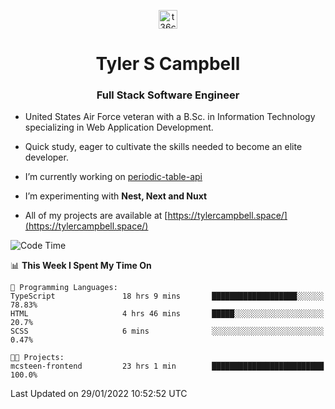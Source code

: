 <p align="center">
<a href="https://www.linkedin.com/in/t36campbell" target="blank"><img align="center" src="https://ik.imagekit.io/t36campbell/Portfolio/linkedin.png.original_m8bbGgPh6.png" alt="t36campbell" height="30" width="30" /></a>
</p>
<h1 align="center">Tyler S Campbell</h1>
<h3 align="center">Full Stack Software Engineer</h3>

* United States Air Force veteran with a B.Sc. in Information Technology specializing in Web Application Development. 

* Quick study, eager to cultivate the skills needed to become an elite developer.

* I’m currently working on [periodic-table-api](https://github.com/t36campbell/periodic-table-api)

* I’m experimenting with **Nest, Next and Nuxt**

* All of my projects are available at [https://tylercampbell.space/](https://tylercampbell.space/)

<!--START_SECTION:waka-->
![Code Time](http://img.shields.io/badge/Code%20Time-1%2C378%20hrs%2015%20mins-blue)

📊 **This Week I Spent My Time On** 

```text
💬 Programming Languages: 
TypeScript               18 hrs 9 mins       ███████████████████░░░░░░   78.83% 
HTML                     4 hrs 46 mins       █████░░░░░░░░░░░░░░░░░░░░   20.7% 
SCSS                     6 mins              ░░░░░░░░░░░░░░░░░░░░░░░░░   0.47%

🐱‍💻 Projects: 
mcsteen-frontend         23 hrs 1 min        █████████████████████████   100.0%

```


 Last Updated on 29/01/2022 10:52:52 UTC
<!--END_SECTION:waka-->
